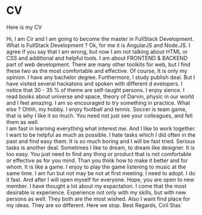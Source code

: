 # CV
Here is my CV

Hi, 
  I am Cir and I am going to become the master in FullStack Development. What is FullStack Development ? Ok, for me it is 
AngularJS and Node.JS. I agree if you say that I am wrong, but now I am not talking about HTML or CSS and additional and 
helpful tools. I am about FRONTEND & BACKEND part of web development. There are many other toolkits for web, but I find 
these two as the most comfortable and effective. Of course, It is only my opinion. 
  I have any bachelor degree. Furthermore, I study publish deal. But I have visited several hackatons and spoken with different d
evelopers. I notice that 30 - 35 % of theme are self-taught persons. 
  I enjoy sience. I read books about universe and space, theory of Darvin, physic in our world and I feel amazing. I am so 
encouraged to try something in practice. What else ? Ohhh, my hobby. I enjoy football and tennis. Soccer is team game, that is
why I like it so much. You need not just see your colleagues, and fell them as well.   
  I am fast in learning everything what interest me. And I like to work together. I want to be helpful as much as possible. 
I hate tasks which I did often in the past and find easy them. It is so much boring and I will be fast tried. Serious tasks is
another deal. Sometimes I like to dream, to dream like designer. It is too easy. You just need to find any thing or product
that is not comfortable or effective as for you mind. Than you think how to make it better and for whom. It is like a game. 
I enjoy to play the game listening to music at the same time. I am fun but not may be not at first meeting. I need to adopt.
I do it fast. And after I will open myself for everyone. Hope, you are open to new member.
  I have thought a lot about my expactation. I come that the most desirable is experience. Experience not only with my skills,
but with new persons as well. They both are the most wished. Also I want find place for my ideas. They are so different. Here we
stop.
Best Regards,
Ciril Stas` 

